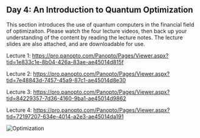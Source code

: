 ## Day 4: An Introduction to Quantum Optimization

This section introduces the use of quantum computers in the financial field of optimizaiton. Please watch the four lecture videos, then back up your understanding of the content by reading the lecture notes. The lecture slides are also attached, and are downloadable for use.

Lecture 1: https://pro.panopto.com/Panopto/Pages/Viewer.aspx?tid=1e833c1e-8b04-426a-83ae-ae45014d815f

Lecture 2: https://pro.panopto.com/Panopto/Pages/Viewer.aspx?tid=7e48843d-7457-45a9-87c1-ae45014d8e30

Lecture 3: https://pro.panopto.com/Panopto/Pages/Viewer.aspx?tid=84229357-7d36-4160-9ba1-ae45014d9862

Lecture 4: https://pro.panopto.com/Panopto/Pages/Viewer.aspx?tid=72197207-634e-4014-a2e3-ae45014da191


![Optimization](https://user-images.githubusercontent.com/97832483/155039841-0a22825f-abd3-4dff-a0ea-a08b68661549.jpeg)



